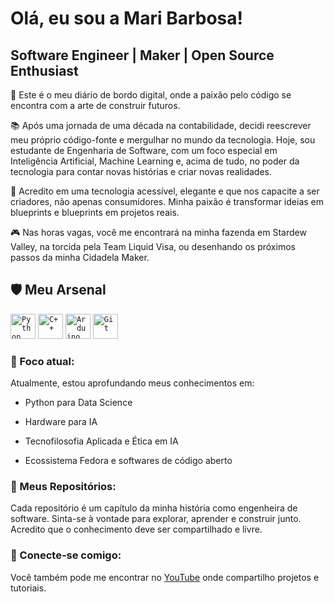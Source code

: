 # Olá, eu sou a Mari Barbosa!

## Software Engineer | Maker | Open Source Enthusiast

🍵 Este é o meu diário de bordo digital, onde a paixão pelo código se encontra com a arte de construir futuros.

📚 Após uma jornada de uma década na contabilidade, decidi reescrever meu próprio código-fonte e mergulhar no mundo da tecnologia. Hoje, sou estudante de Engenharia de Software, com um foco especial em Inteligência Artificial, Machine Learning e, acima de tudo, no poder da tecnologia para contar novas histórias e criar novas realidades.

🌟 Acredito em uma tecnologia acessível, elegante e que nos capacite a ser criadores, não apenas consumidores. Minha paixão é transformar ideias em blueprints e blueprints em projetos reais.

🎮 Nas horas vagas, você me encontrará na minha fazenda em Stardew Valley, na torcida pela Team Liquid Visa, ou desenhando os próximos passos da minha Cidadela Maker.

## 🛡️  Meu Arsenal
<code><img width="40px" src="https://cdn.jsdelivr.net/gh/devicons/devicon@latest/icons/python/python-original.svg" title = "Python"/></code>
<code><img width="40px" src="https://cdn.jsdelivr.net/gh/devicons/devicon@latest/icons/cplusplus/cplusplus-original.svg" title = "C++"/></code>
<code><img width="40px" src="https://cdn.jsdelivr.net/gh/devicons/devicon@latest/icons/arduino/arduino-original.svg" title = "Arduino"/></code>
<code><img width="40px" src="https://cdn.jsdelivr.net/gh/devicons/devicon@latest/icons/git/git-original.svg" title = "Git"/></code>

          
### 🎯 Foco atual:

Atualmente, estou aprofundando meus conhecimentos em:

- Python para Data Science

- Hardware para IA

- Tecnofilosofia Aplicada e Ética em IA

- Ecossistema Fedora e softwares de código aberto

### 📜 Meus Repositórios:
Cada repositório é um capítulo da minha história como engenheira de software. Sinta-se à vontade para explorar, aprender e construir junto. Acredito que o conhecimento deve ser compartilhado e livre.

### 🧭 Conecte-se comigo:

Você também pode me encontrar no [YouTube](https://www.youtube.com/@devdocha) onde compartilho projetos e tutoriais.
